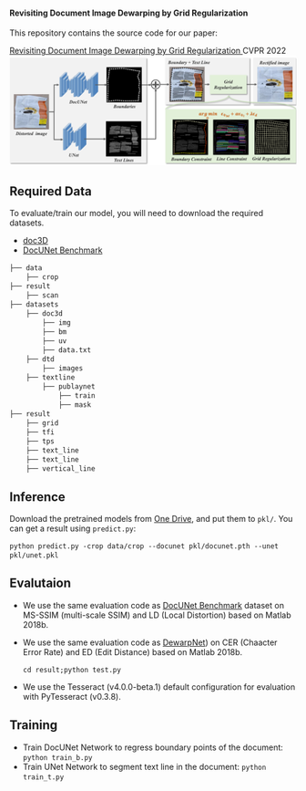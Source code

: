 ####  Revisiting Document Image Dewarping by Grid Regularization 

This repository contains the source code for our paper:

[ Revisiting Document Image Dewarping by Grid Regularization ]()
CVPR 2022
<img src = "data/pipeline.png">
## Required Data

 To evaluate/train our model, you will need to download the required datasets. 

- [doc3D](https://github.com/cvlab-stonybrook/doc3D-dataset)
- [DocUNet Benchmark](https://www3.cs.stonybrook.edu/~cvl/docunet.html)

```
├── data
	├── crop
├── result
	├── scan
├── datasets
    ├── doc3d
    	├── img
        ├── bm
        ├── uv
        ├── data.txt
    ├── dtd
        ├── images
    ├── textline
        ├── publaynet
        	├── train
        	├── mask        
├── result
    ├── grid
    ├── tfi
    ├── tps
    ├── text_line
    ├── text_line
    ├── vertical_line
```

## Inference

Download the pretrained models from [One Drive](https://1drv.ms/u/s!AlagB370HkjxgQrT63yfcAPy9M3n?e=PXaFNQ), and put them to `pkl/`. You can get a result using  `predict.py`:

```
python predict.py -crop data/crop --docunet pkl/docunet.pth --unet pkl/unet.pkl
```

## Evalutaion

- We use the same evaluation code as [DocUNet Benchmark](https://www3.cs.stonybrook.edu/~cvl/docunet.html) dataset on MS-SSIM (multi-scale SSIM) and LD (Local Distortion) based on Matlab 2018b.

- We use the same evaluation code as [DewarpNet](https://github.com/cvlab-stonybrook/DewarpNet)) on CER (Chaacter Error Rate) and ED (Edit Distance)  based on Matlab 2018b.

  ```
  cd result;python test.py
  ```

- We use the Tesseract (v4.0.0-beta.1) default configuration for evaluation with PyTesseract (v0.3.8).

## Training

- Train DocUNet Network to regress boundary points of the document: `python train_b.py`
- Train UNet Network to segment text line in the document: `python train_t.py`